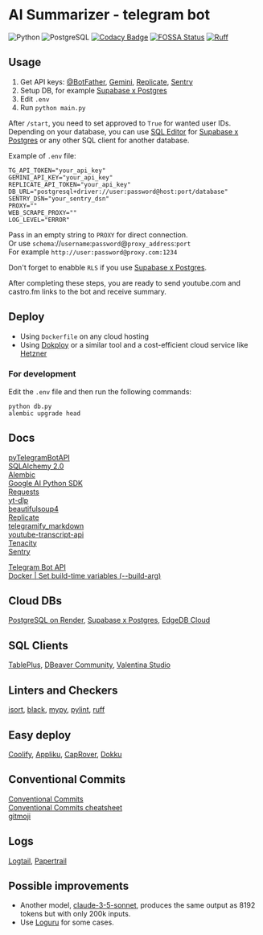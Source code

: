 # AI Summarizer - telegram bot

![Python](https://img.shields.io/badge/Python-3.12-blue)
![PostgreSQL](https://img.shields.io/badge/PostgreSQL-15-blue)
[![Codacy Badge](https://app.codacy.com/project/badge/Grade/e215a12081084eed95c60e5e80480218)](https://app.codacy.com/gh/vasiliadi/ai-summarizer-telegram-bot/dashboard?utm_source=gh&utm_medium=referral&utm_content=&utm_campaign=Badge_grade)
[![FOSSA Status](https://app.fossa.com/api/projects/git%2Bgithub.com%2Fvasiliadi%2Fai-summarizer-telegram-bot.svg?type=shield&issueType=license)](https://app.fossa.com/projects/git%2Bgithub.com%2Fvasiliadi%2Fai-summarizer-telegram-bot?ref=badge_shield&issueType=license)
[![Ruff](https://img.shields.io/endpoint?url=https://raw.githubusercontent.com/astral-sh/ruff/main/assets/badge/v2.json)](https://github.com/astral-sh/ruff)

## Usage

1. Get API keys: [@BotFather](https://t.me/BotFather), [Gemini](https://ai.google.dev/), [Replicate](https://replicate.com/account/api-tokens), [Sentry](https://sentry.io/signup/)
2. Setup DB, for example [Supabase x Postgres](https://supabase.com/database)
3. Edit `.env`
4. Run `python main.py`

After `/start`, you need to set approved to `True` for wanted user IDs. Depending on your database, you can use [SQL Editor](https://supabase.com/docs/guides/database/overview) for [Supabase x Postgres](https://supabase.com/database) or any other SQL client for another database.

Example of `.env` file:

```text
TG_API_TOKEN="your_api_key"
GEMINI_API_KEY="your_api_key"
REPLICATE_API_TOKEN="your_api_key"
DB_URL="postgresql+driver://user:password@host:port/database"
SENTRY_DSN="your_sentry_dsn"
PROXY=""
WEB_SCRAPE_PROXY=""
LOG_LEVEL="ERROR"
```

Pass in an empty string to `PROXY` for direct connection. \
Or use `schema`://`username`:`password`@`proxy_address`:`port` \
For example `http://user:password@proxy.com:1234`

Don't forget to enabble `RLS` if you use [Supabase x Postgres](https://supabase.com/database).

After completing these steps, you are ready to send youtube.com and castro.fm links to the bot and receive summary.

## Deploy

- Using `Dockerfile` on any cloud hosting
- Using [Dokploy](https://dokploy.com/) or a similar tool and a cost-efficient cloud service like [Hetzner](https://www.hetzner.com/cloud/)

### For development

Edit the `.env` file and then run the following commands:

```text
python db.py
alembic upgrade head
```

## Docs

[pyTelegramBotAPI](https://pytba.readthedocs.io/en/latest/) \
[SQLAlchemy 2.0](https://docs.sqlalchemy.org/en/20/contents.html) \
[Alembic](https://alembic.sqlalchemy.org/en/latest/tutorial.html) \
[Google AI Python SDK](https://github.com/google-gemini/generative-ai-python) \
[Requests](https://requests.readthedocs.io/en/latest/) \
[yt-dlp](https://github.com/yt-dlp/yt-dlp) \
[beautifulsoup4](https://www.crummy.com/software/BeautifulSoup/bs4/doc/) \
[Replicate](https://github.com/replicate/replicate-python) \
[telegramify_markdown](https://github.com/sudoskys/telegramify-markdown) \
[youtube-transcript-api](https://github.com/jdepoix/youtube-transcript-api) \
[Tenacity](https://tenacity.readthedocs.io/en/latest/) \
[Sentry](https://docs.sentry.io/platforms/python/)

[Telegram Bot API](https://core.telegram.org/bots/api) \
[Docker | Set build-time variables (--build-arg)](https://docs.docker.com/reference/cli/docker/buildx/build/#build-arg)

## Cloud DBs

[PostgreSQL on Render](https://docs.render.com/databases), [Supabase x Postgres](https://supabase.com/database), [EdgeDB Cloud](https://www.edgedb.com/)

## SQL Clients

[TablePlus](https://tableplus.com/), [DBeaver Community](https://dbeaver.io/), [Valentina Studio](https://www.valentina-db.com/en/valentina-studio-overview)

## Linters and Checkers

[isort](https://pycqa.github.io/isort/), [black](https://github.com/psf/black), [mypy](https://mypy-lang.org/), [pylint](https://pylint.readthedocs.io/en/latest/), [ruff](https://github.com/astral-sh/ruff)

## Easy deploy

[Coolify](https://coolify.io/), [Appliku](https://appliku.com/), [CapRover](https://caprover.com/), [Dokku](https://dokku.com/)

## Conventional Commits

[Conventional Commits](https://www.conventionalcommits.org/en/v1.0.0/) \
[Conventional Commits cheatsheet](https://cheatsheets.zip/conventional-commits) \
[gitmoji](https://gitmoji.dev/)

## Logs

[Logtail](https://logs.betterstack.com/), [Papertrail](https://papertrailapp.com/)

## Possible improvements

- Another model, [claude-3-5-sonnet](https://docs.anthropic.com/en/docs/about-claude/models), produces the same output as 8192 tokens but with only 200k inputs.
- Use [Loguru](https://loguru.readthedocs.io/en/stable/index.html) for some cases.
